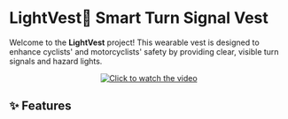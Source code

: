 # LightVest🚦 Smart Turn Signal Vest
Welcome to the **LightVest** project! This wearable vest is designed to enhance cyclists' and motorcyclists' safety by providing clear, visible turn signals and hazard lights.
<p align="center">
  <a href="https://vm.tiktok.com/ZGe3Jf7d9/">
    <img src="Pic/1.jpg" alt="Click to watch the video" />
  </a>
</p>



## ✨ Features
